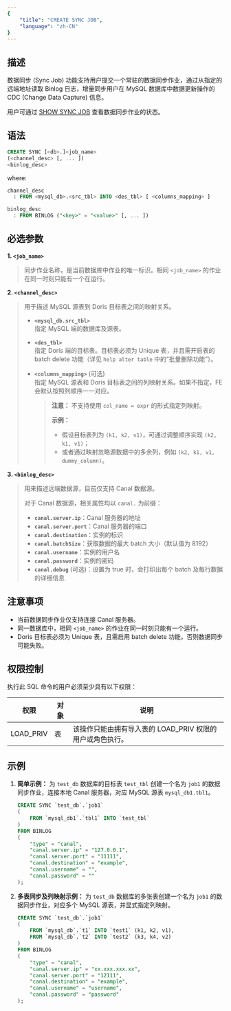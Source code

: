 ```yaml
---
{
    "title": "CREATE SYNC JOB",
    "language": "zh-CN"
}
---
```


<!--
Licensed to the Apache Software Foundation (ASF) under one
or more contributor license agreements.  See the NOTICE file
distributed with this work for additional information
regarding copyright ownership.  The ASF licenses this file
to you under the Apache License, Version 2.0 (the
"License"); you may not use this file except in compliance
with the License.  You may obtain a copy of the License at

  http://www.apache.org/licenses/LICENSE-2.0

Unless required by applicable law or agreed to in writing,
software distributed under the License is distributed on an
"AS IS" BASIS, WITHOUT WARRANTIES OR CONDITIONS OF ANY
KIND, either express or implied.  See the License for the
specific language governing permissions and limitations
under the License.
-->

## 描述

数据同步 (Sync Job) 功能支持用户提交一个常驻的数据同步作业，通过从指定的远端地址读取 Binlog 日志，增量同步用户在 MySQL 数据库中数据更新操作的 CDC (Change Data Capture) 信息。

用户可通过 [SHOW SYNC JOB](../../../../sql-manual/sql-statements/data-modification/load-and-export/SHOW-SYNC-JOB) 查看数据同步作业的状态。

## 语法

```sql
CREATE SYNC [<db>.]<job_name>
(<channel_desc> [, ... ])
<binlog_desc>
```
where:
```sql
channel_desc
  : FROM <mysql_db>.<src_tbl> INTO <des_tbl> [ <columns_mapping> ]
```
```sql
binlog_desc
  : FROM BINLOG ("<key>" = "<value>" [, ... ])
```

## 必选参数

**1. `<job_name>`**

> 同步作业名称，是当前数据库中作业的唯一标识。相同 `<job_name>` 的作业在同一时刻只能有一个在运行。

**2. `<channel_desc>`**

> 用于描述 MySQL 源表到 Doris 目标表之间的映射关系。
>
>
> - **`<mysql_db.src_tbl>`**  
>   指定 MySQL 端的数据库及源表。
>
> - **`<des_tbl>`**  
>   指定 Doris 端的目标表。目标表必须为 Unique 表，并且需开启表的 batch delete 功能（详见 `help alter table` 中的“批量删除功能”）。
>
> - **`<columns_mapping>`** (可选)  
>   指定 MySQL 源表和 Doris 目标表之间的列映射关系。如果不指定，FE 会默认按照列顺序一一对应。  
>   > **注意：** 不支持使用 `col_name = expr` 的形式指定列映射。
>   >
>   > **示例：**
>   > - 假设目标表列为 `(k1, k2, v1)`，可通过调整顺序实现 `(k2, k1, v1)`；
>   > - 或者通过映射忽略源数据中的多余列，例如 `(k2, k1, v1, dummy_column)`。

**3. `<binlog_desc>`**

> 用来描述远端数据源，目前仅支持 Canal 数据源。
>
> 对于 Canal 数据源，相关属性均以 `canal.` 为前缀：
>
> - **`canal.server.ip`**：Canal 服务器的地址
> - **`canal.server.port`**：Canal 服务器的端口
> - **`canal.destination`**：实例的标识
> - **`canal.batchSize`**：获取数据的最大 batch 大小（默认值为 8192）
> - **`canal.username`**：实例的用户名
> - **`canal.password`**：实例的密码
> - **`canal.debug`** (可选)：设置为 true 时，会打印出每个 batch 及每行数据的详细信息

## 注意事项

- 当前数据同步作业仅支持连接 Canal 服务器。
- 同一数据库中，相同 `<job_name>` 的作业在同一时刻只能有一个运行。
- Doris 目标表必须为 Unique 表，且需启用 batch delete 功能，否则数据同步可能失败。

## 权限控制

执行此 SQL 命令的用户必须至少具有以下权限：

| 权限     | 对象         | 说明                                      |
|---------|------------|-----------------------------------------|
| LOAD_PRIV  | 表 | 该操作只能由拥有导入表的 LOAD_PRIV 权限的用户或角色执行。 |

## 示例

1. **简单示例：** 为 `test_db` 数据库的目标表 `test_tbl` 创建一个名为 `job1` 的数据同步作业，连接本地 Canal 服务器，对应 MySQL 源表 `mysql_db1.tbl1`。

   ```sql
   CREATE SYNC `test_db`.`job1`
   (
       FROM `mysql_db1`.`tbl1` INTO `test_tbl`
   )
   FROM BINLOG
   (
       "type" = "canal",
       "canal.server.ip" = "127.0.0.1",
       "canal.server.port" = "11111",
       "canal.destination" = "example",
       "canal.username" = "",
       "canal.password" = ""
   );
   ```

2. **多表同步及列映射示例：** 为 `test_db` 数据库的多张表创建一个名为 `job1` 的数据同步作业，对应多个 MySQL 源表，并显式指定列映射。

   ```sql
   CREATE SYNC `test_db`.`job1`
   (
       FROM `mysql_db`.`t1` INTO `test1` (k1, k2, v1),
       FROM `mysql_db`.`t2` INTO `test2` (k3, k4, v2)
   )
   FROM BINLOG
   (
       "type" = "canal",
       "canal.server.ip" = "xx.xxx.xxx.xx",
       "canal.server.port" = "12111",
       "canal.destination" = "example",
       "canal.username" = "username",
       "canal.password" = "password"
   );
   ```
